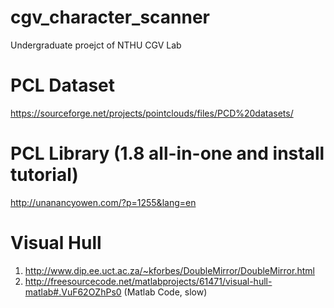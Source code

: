 # cgv_character_scanner
Undergraduate proejct of NTHU CGV Lab

# PCL Dataset
https://sourceforge.net/projects/pointclouds/files/PCD%20datasets/

# PCL Library (1.8 all-in-one and install tutorial)
http://unanancyowen.com/?p=1255&lang=en

# Visual Hull
1. http://www.dip.ee.uct.ac.za/~kforbes/DoubleMirror/DoubleMirror.html
2. http://freesourcecode.net/matlabprojects/61471/visual-hull-matlab#.VuF62OZhPs0 (Matlab Code, slow)
